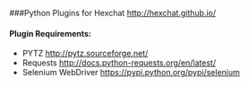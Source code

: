 ###Python Plugins for Hexchat http://hexchat.github.io/

#### Plugin Requirements:
* PYTZ        http://pytz.sourceforge.net/
* Requests    http://docs.python-requests.org/en/latest/
* Selenium WebDriver https://pypi.python.org/pypi/selenium
